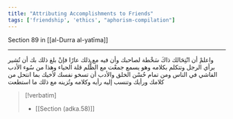 ```yaml
---
title: "Attributing Accomplishments to Friends"
tags: ['friendship', 'ethics', "aphorism-compilation"]
---
```


 Section 89 in [[al-Durra al-yatīma]]

---
واعلمْ أن انْتِحَالك ذاكَ سَخْطة لصاحبك وأن فيه مع ذلك عارًا فإنْ بلغ ذلك بك أن تُشير برأي الرجل وتتكلم بكلامه وهو يسمع جمعْت مع الظُّلم قلة الحياء وهذا من سُوء الأدب الفاشي في الناس ومن تمام حُسْن الخلق والأدب أن تسخو نفسك لأخيك بما انتحل من كلامك ورأيك وتنسب إليه رأيه وكلامه وتُزينه مع ذلك ما استطعت

> [!verbatim]
> - [[Section (adka.58)]]
